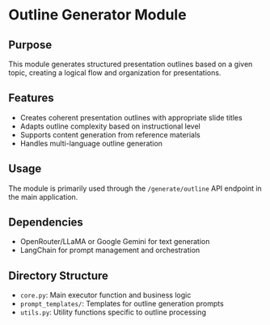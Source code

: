 # Outline Generator Module

## Purpose
This module generates structured presentation outlines based on a given topic, creating a logical flow and organization for presentations.

## Features
- Creates coherent presentation outlines with appropriate slide titles
- Adapts outline complexity based on instructional level
- Supports content generation from reference materials
- Handles multi-language outline generation

## Usage
The module is primarily used through the `/generate/outline` API endpoint in the main application.

## Dependencies
- OpenRouter/LLaMA or Google Gemini for text generation
- LangChain for prompt management and orchestration

## Directory Structure
- `core.py`: Main executor function and business logic
- `prompt_templates/`: Templates for outline generation prompts
- `utils.py`: Utility functions specific to outline processing 